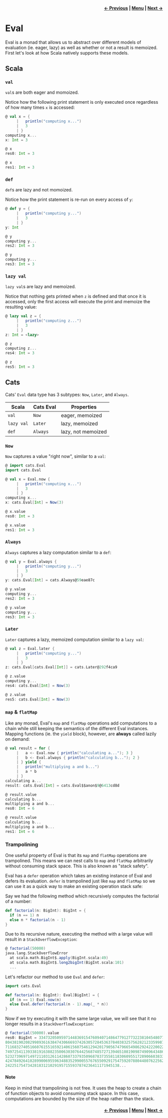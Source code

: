 <h4 align="right">
    <a href="lesson4_3_monad_error.md">← Previous</a> |
    <a href="../../../../README.md">Menu</a> |
    <a href="lesson4_5_writer.md">Next →</a>
</h4>

<h1>Eval</h1>

Eval is a monad that allows us to abstract over different models of evaluation (ie. eager, lazy) as well as whether or 
not a result is memoized. First let's look at how Scala natively supports these models.

<h2>Scala</h2>

<h3><code>val</code></h3>

`val`s are both eager and momoized. 

Notice how the following print statement is only executed once regardless of how many times `x` is accessed:

```scala
@ val x = {
     |   println("computing x...")
     |   3
     | }
computing x...
x: Int = 3

@ x
res0: Int = 3

@ x
res1: Int = 3
```

<h3><code>def</code></h3>

`def`s are lazy and not momoized. 

Notice how the print statement is re-run on every access of 
`y`:

```scala
@ def y = {
     |   println("computing y...")
     |   3
     | }
y: Int

@ y
computing y...
res2: Int = 3

@ y
computing y...
res3: Int = 3
```

<h3><code>lazy val</code></h3>

`lazy val`s are lazy and memoized.
 
Notice that nothing gets printed when `z` is defined and that once it is accessed, only the first access will execute 
the print and memoize the resulting value:

```scala
@ lazy val z = {
     |   println("computing z...")
     |   3
     | }
z: Int = <lazy>

@ z
computing z...
res4: Int = 3

@ z
res5: Int = 3
```

<h2>Cats</h2>

Cats' `Eval` data type has 3 subtypes: `Now`, `Later`, and `Always`.

| Scala      | Cats Eval | Properties         |
| ---------- | --------- | ------------------ |
| `val`      | `Now`     | eager, memoized    |
| `lazy val` | `Later`   | lazy, memoized     |
| `def`      | `Always`  | lazy, not memoized |

<h3><code>Now</code></h3>

`Now` captures a value "right now", similar to a `val`:

```scala
@ import cats.Eval
import cats.Eval

@ val x = Eval.now {
     |   println("computing x...")
     |   3
     | }
computing x...
x: cats.Eval[Int] = Now(3)

@ x.value
res0: Int = 3

@ x.value
res1: Int = 3
```

<h3><code>Always</code></h3>

`Always` captures a lazy computation similar to a `def`:

```scala
@ val y = Eval.always {
     |   println("computing y...")
     |   3
     | }
y: cats.Eval[Int] = cats.Always@59eae87c

@ y.value
computing y...
res2: Int = 3

@ y.value
computing y...
res3: Int = 3
```

<h3><code>Later</code></h3>

`Later` captures a lazy, memoized computation similar to a `lazy val`:

```scala
@ val z = Eval.later {
     |   println("computing y...")
     |   3
     | }
z: cats.Eval[cats.Eval[Int]] = cats.Later@292f4ca9

@ z.value
computing y...
res4: cats.Eval[Int] = Now(3)

@ z.value
res5: cats.Eval[Int] = Now(3)
```

<h3><code>map</code> & <code>flatMap</code></h3>

Like any monad, Eval's `map` and `flatMap` operations add computations to a chain while still keeping the semantics of 
the different Eval instances. Mapping functions (ie. the `yield` block), however, are **always** called lazily on 
demand:

```scala
@ val result = for {
     |   a <- Eval.now { println("calculating a..."); 3 }
     |   b <- Eval.always { println("calculating b..."); 2 }
     | } yield {
     |   println("multiplying a and b...")
     |   a * b
     | }
calculating a...
result: cats.Eval[Int] = cats.Eval$$anon$9@6413cd8d

@ result.value
calculating b...
multiplying a and b...
res0: Int = 6

@ result.value
calculating b...
multiplying a and b...
res1: Int = 6
```

<h3>Trampolining</h3>

One useful property of Eval is that its `map` and `flatMap` operations are trampolined. This means we can nest calls to
`map` and `flatMap` arbitrarily without consuming stack space. This is also known as "stack safety".

Eval has a `defer` operation which takes an existing instance of Eval and defers its evaluation. `defer` is trampolined 
just like `map` and `flatMap` so we can use it as a quick way to make an existing operation stack safe:

Say we had the following method which recursively computes the factorial of a number:

```scala
def factorial(n: BigInt): BigInt = {
  if (n == 1) n
  else n * factorial(n - 1)
}
```

Due to its recursive nature, executing the method with a large value will result in a `StackOverflowException`:

```scala
@ factorial(50000)
java.lang.StackOverflowError
  at scala.math.BigInt$.apply(BigInt.scala:49)
  at scala.math.BigInt$.long2bigInt(BigInt.scala:101)
  ...
```

Let's refactor our method to use `Eval` and `defer`: 

```scala
import cats.Eval

def factorial(n: BigInt): Eval[BigInt] = {
  if (n == 1) Eval.now(n)
  else Eval.defer(factorial(n - 1).map(_ * n))
}
```

Now if we try executing it with the same large value, we will see that it no longer results in a 
`StackOverflowException`:

```scala
@ factorial(50000).value
res0: BigInt = 334732050959714483691547609407148647791277322381045480773010032199016802214436564169738123107191693087984
804381902082998936163847430666937426305728453637840383257562821233599872682440782359723560408538544413733837535685655363
711683274051660761551659214061560754612942017905674796654986292422200225415535107181598016154764518106166749702179965374
749725411393381916388235006303076442568748572713946510819098749096434862685892298078700310310089628611545539799116129406
523273969714972110312611428607337935096878373558118306095517289066038335925328516359617308852798119573994952994503063544
424784926410289900695596348835299005576765509291754759207880448076225624151651304590463180685174067663600123295564540657
242251754734281831210291957155937874236411171945138...
```

<h4>Note</h4>

Keep in mind that trampolining is not free. It uses the heap to create a chain of function objects to avoid consuming 
stack space. In this case, computations are bounded by the size of the heap rather than the stack.

<h4 align="right">
    <a href="lesson4_3_monad_error.md">← Previous</a> |
    <a href="../../../../README.md">Menu</a> |
    <a href="lesson4_5_writer.md">Next →</a>
</h4>